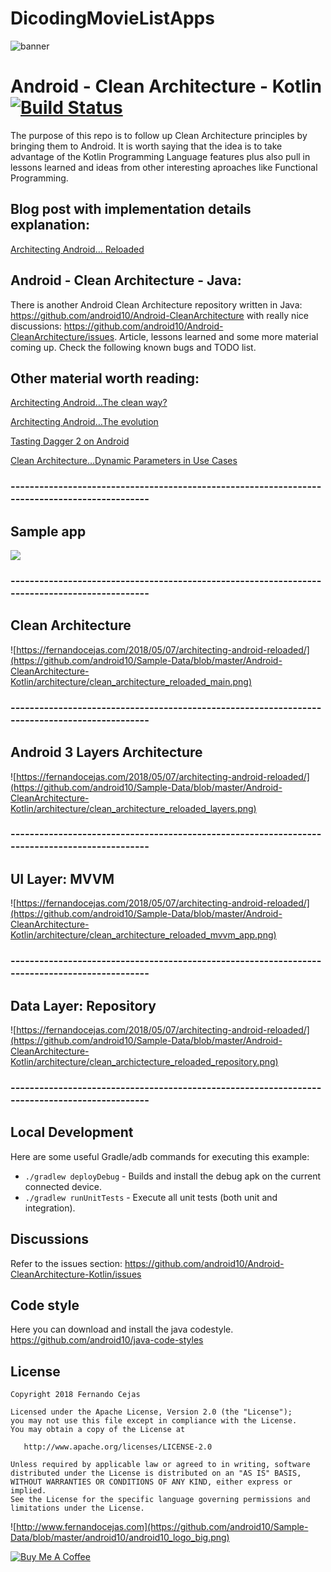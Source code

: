 # DicodingMovieListApps

![banner](https://user-images.githubusercontent.com/37318022/40349145-3e0c8d8a-5dd8-11e8-8654-5784f9ab7554.png)

# Android - Clean Architecture - Kotlin [![Build Status](https://travis-ci.org/android10/Android-CleanArchitecture-Kotlin.svg?branch=master)](https://travis-ci.org/android10/Android-CleanArchitecture-Kotlin)
The purpose of this repo is to follow up Clean Architecture principles by bringing them to Android. It is worth saying that the idea is to take advantage of the Kotlin Programming Language features plus also pull in lessons learned and ideas from other interesting aproaches like Functional Programming.

## Blog post with implementation details explanation:
[Architecting Android… Reloaded](https://fernandocejas.com/2018/05/07/architecting-android-reloaded/)

## Android - Clean Architecture - Java:
There is another Android Clean Architecture repository written in Java: https://github.com/android10/Android-CleanArchitecture with really nice discussions: https://github.com/android10/Android-CleanArchitecture/issues.
Article, lessons learned and some more material coming up. Check the following known bugs and TODO list. 

## Other material worth reading:

[Architecting Android…The clean way?](http://fernandocejas.com/2014/09/03/architecting-android-the-clean-way/)

[Architecting Android…The evolution](http://fernandocejas.com/2015/07/18/architecting-android-the-evolution/)

[Tasting Dagger 2 on Android](http://fernandocejas.com/2015/04/11/tasting-dagger-2-on-android/)

[Clean Architecture…Dynamic Parameters in Use Cases](http://fernandocejas.com/2016/12/24/clean-architecture-dynamic-parameters-in-use-cases/)

### ----------------------------------------------------------------------------------------------

## Sample app
![](https://user-images.githubusercontent.com/1360604/31345866-679a221a-ad17-11e7-8097-7800edb677fa.gif)

### ----------------------------------------------------------------------------------------------

## Clean Architecture
![https://fernandocejas.com/2018/05/07/architecting-android-reloaded/](https://github.com/android10/Sample-Data/blob/master/Android-CleanArchitecture-Kotlin/architecture/clean_architecture_reloaded_main.png)

### ----------------------------------------------------------------------------------------------

## Android 3 Layers Architecture
![https://fernandocejas.com/2018/05/07/architecting-android-reloaded/](https://github.com/android10/Sample-Data/blob/master/Android-CleanArchitecture-Kotlin/architecture/clean_architecture_reloaded_layers.png)

### ----------------------------------------------------------------------------------------------

## UI Layer: MVVM 
![https://fernandocejas.com/2018/05/07/architecting-android-reloaded/](https://github.com/android10/Sample-Data/blob/master/Android-CleanArchitecture-Kotlin/architecture/clean_architecture_reloaded_mvvm_app.png)

### ----------------------------------------------------------------------------------------------

## Data Layer: Repository 
![https://fernandocejas.com/2018/05/07/architecting-android-reloaded/](https://github.com/android10/Sample-Data/blob/master/Android-CleanArchitecture-Kotlin/architecture/clean_archictecture_reloaded_repository.png)

### ----------------------------------------------------------------------------------------------

## Local Development
Here are some useful Gradle/adb commands for executing this example:

 * `./gradlew deployDebug` - Builds and install the debug apk on the current connected device.
 * `./gradlew runUnitTests` - Execute all unit tests (both unit and integration).
 
## Discussions
Refer to the issues section: https://github.com/android10/Android-CleanArchitecture-Kotlin/issues
 
## Code style
Here you can download and install the java codestyle.
https://github.com/android10/java-code-styles

## License

    Copyright 2018 Fernando Cejas

    Licensed under the Apache License, Version 2.0 (the "License");
    you may not use this file except in compliance with the License.
    You may obtain a copy of the License at

       http://www.apache.org/licenses/LICENSE-2.0

    Unless required by applicable law or agreed to in writing, software
    distributed under the License is distributed on an "AS IS" BASIS,
    WITHOUT WARRANTIES OR CONDITIONS OF ANY KIND, either express or implied.
    See the License for the specific language governing permissions and
    limitations under the License.


![http://www.fernandocejas.com](https://github.com/android10/Sample-Data/blob/master/android10/android10_logo_big.png)

<a href="https://www.buymeacoffee.com/android10" target="_blank"><img src="https://www.buymeacoffee.com/assets/img/custom_images/orange_img.png" alt="Buy Me A Coffee" style="height: auto !important;width: auto !important;" ></a>
